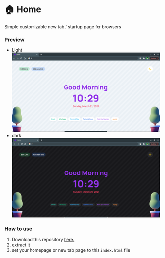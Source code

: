 # :house:  Home
Simple customizable new tab / startup page for browsers

### **Preview**
- Light
![preview light](./Preview-light.png)
- dark
![preview dark](./Preview-dark.png)

### **How to use**
1. Download this repository [here.](https://github.com/aufarijaal/home/archive/refs/heads/master.zip)
2. extract it
3. set your homepage or new tab page to this ``index.html`` file